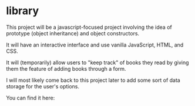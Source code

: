 # library

This project will be a javascript-focused project involving the idea of prototype (object inheritance) and object constructors.

It will have an interactive interface and use vanilla JavaScript, HTML, and CSS.

It will (temporarily) allow users to "keep track" of books they read by giving them the feature of adding books through a form.

I will most likely come back to this project later to add some sort of data storage for the user's options.

You can find it here: 